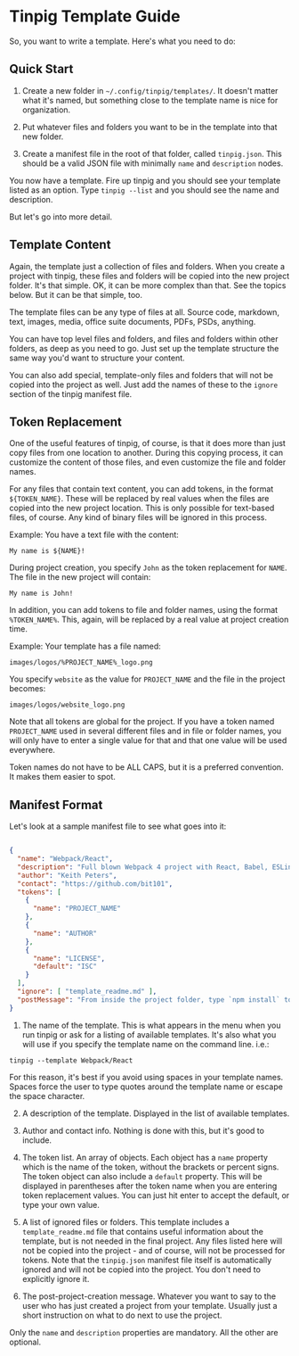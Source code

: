 # Tinpig Template Guide

So, you want to write a template. Here's what you need to do:

## Quick Start

1. Create a new folder in `~/.config/tinpig/templates/`. It doesn't matter what it's named, but something close to the template name is nice for organization.

2. Put whatever files and folders you want to be in the template into that new folder.

3. Create a manifest file in the root of that folder, called `tinpig.json`. This should be a valid JSON file with minimally `name` and `description` nodes.

You now have a template. Fire up tinpig and you should see your template listed as an option. Type `tinpig --list` and you should see the name and description.

But let's go into more detail.

## Template Content

Again, the template just a collection of files and folders. When you create a project with tinpig, these files and folders will be copied into the new project folder. It's that simple. OK, it can be more complex than that. See the topics below. But it can be that simple, too.

The template files can be any type of files at all. Source code, markdown, text, images, media, office suite documents, PDFs, PSDs, anything.

You can have top level files and folders, and files and folders within other folders, as deep as you need to go. Just set up the template structure the same way you'd want to structure your content.

You can also add special, template-only files and folders that will not be copied into the project as well. Just add the names of these to the `ignore` section of the tinpig manifest file.

## Token Replacement

One of the useful features of tinpig, of course, is that it does more than just copy files from one location to another. During this copying process, it can customize the content of those files, and even customize the file and folder names.

For any files that contain text content, you can add tokens, in the format `${TOKEN_NAME}`. These will be replaced by real values when the files are copied into the new project location. This is only possible for text-based files, of course. Any kind of binary files will be ignored in this process.

Example: You have a text file with the content:

```
My name is ${NAME}!
```

During project creation, you specify `John` as the token replacement for `NAME`. The file in the new project will contain:

```
My name is John!
```

In addition, you can add tokens to file and folder names, using the format `%TOKEN_NAME%`. This, again, will be replaced by a real value at project creation time.

Example: Your template has a file named:

```
images/logos/%PROJECT_NAME%_logo.png
```

You specify `website` as the value for `PROJECT_NAME` and the file in the project becomes:

```
images/logos/website_logo.png
```

Note that all tokens are global for the project. If you have a token named `PROJECT_NAME` used in several different files and in file or folder names, you will only have to enter a single value for that and that one value will be used everywhere.

Token names do not have to be ALL CAPS, but it is a preferred convention. It makes them easier to spot.


## Manifest Format

Let's look at a sample manifest file to see what goes into it:

``` json

{
  "name": "Webpack/React",
  "description": "Full blown Webpack 4 project with React, Babel, ESLint, etc.",
  "author": "Keith Peters",
  "contact": "https://github.com/bit101",
  "tokens": [
    {
      "name": "PROJECT_NAME"
    },
    {
      "name": "AUTHOR"
    },
    {
      "name": "LICENSE",
      "default": "ISC"
    }
  ],
  "ignore": [ "template_readme.md" ],
  "postMessage": "From inside the project folder, type `npm install` to install dependencies. Then `npm start` to start Webpack Dev Server. Open `localhost:8080` to view the site."
}
```

1. The name of the template. This is what appears in the menu when you run tinpig or ask for a listing of available templates. It's also what you will use if you specify the template name on the command line. i.e.:

```
tinpig --template Webpack/React
```

For this reason, it's best if you avoid using spaces in your template names. Spaces force the user to type quotes around the template name or escape the space character.

2. A description of the template. Displayed in the list of available templates.

3. Author and contact info. Nothing is done with this, but it's good to include.

4. The token list. An array of objects. Each object has a `name` property which is the name of the token, without the brackets or percent signs. The token object can also include a `default` property. This will be displayed in parentheses after the token name when you are entering token replacement values. You can just hit enter to accept the default, or type your own value.

5. A list of ignored files or folders. This template includes a `template_readme.md` file that contains useful information about the template, but is not needed in the final project. Any files listed here will not be copied into the project - and of course, will not be processed for tokens. Note that the `tinpig.json` manifest file itself is automatically ignored and will not be copied into the project. You don't need to explicitly ignore it.

6. The post-project-creation message. Whatever you want to say to the user who has just created a project from your template. Usually just a short instruction on what to do next to use the project.

Only the `name` and `description` properties are mandatory. All the other are optional.
